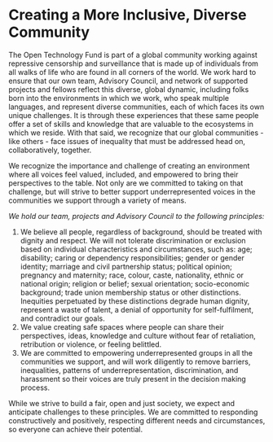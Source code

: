 # Creating a More Inclusive, Diverse Community

The Open Technology Fund is part of a global community working against repressive censorship and surveillance that is made up of individuals from all walks of life who are found in all corners of the world. We work hard to ensure that our own team, Advisory Council, and network of supported projects and fellows reflect this diverse, global dynamic, including folks born into the environments in which we work, who speak multiple languages, and represent diverse communities, each of which faces its own unique challenges. It is through these experiences that these same people offer a set of skills and knowledge that are valuable to the ecosystems in which we reside. With that said, we recognize that our global communities - like others - face issues of inequality that must be addressed head on, collaboratively, together.

We recognize the importance and challenge of creating an environment where all voices feel valued, included, and empowered to bring their perspectives to the table. Not only are we committed to taking on that challenge, but will strive to better support underrepresented voices in the communities we support through a variety of means.

_We hold our team, projects and Advisory Council to the following principles:_

1. We believe all people, regardless of background, should be treated with dignity and respect. We will not tolerate discrimination or exclusion based on individual characteristics and circumstances, such as: age; disability; caring or dependency responsibilities; gender or gender identity; marriage and civil partnership status; political opinion; pregnancy and maternity; race, colour, caste, nationality, ethnic or national origin; religion or belief; sexual orientation; socio-economic background; trade union membership status or other distinctions. Inequities perpetuated by these distinctions degrade human dignity, represent a waste of talent, a denial of opportunity for self-fulfilment, and contradict our goals. 
2. We value creating safe spaces where people can share their perspectives, ideas, knowledge and culture without fear of retaliation, retribution or violence, or feeling belittled. 
3. We are committed to empowering underrepresented groups in all the communities we support, and will work diligently to remove barriers, inequalities, patterns of underrepresentation, discrimination, and harassment so their voices are truly present in the decision making process.

While we strive to build a fair, open and just society, we expect and anticipate challenges to these principles. We are committed to responding constructively and positively, respecting different needs and circumstances, so everyone can achieve their potential.

